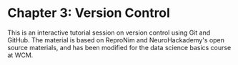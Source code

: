 # Chapter 3: Version Control

This is an interactive tutorial session on version control using Git and GitHub. The material is based on ReproNim and NeuroHackademy's open source materials, and has been modified for the data science basics course at WCM.
